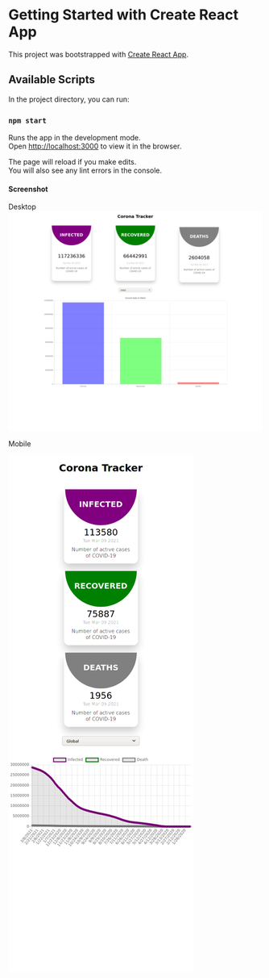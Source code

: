 # Getting Started with Create React App

This project was bootstrapped with [Create React App](https://github.com/facebook/create-react-app).

## Available Scripts

In the project directory, you can run:

### `npm start`

Runs the app in the development mode.\
Open [http://localhost:3000](http://localhost:3000) to view it in the browser.

The page will reload if you make edits.\
You will also see any lint errors in the console.

#### Screenshot
Desktop
![desktop](https://raw.githubusercontent.com/thangtn8397/corona-tracker/master/Screenshot/Screen%20Shot%202021-03-09%20at%2020.07.31.png)

Mobile


![mobile](https://raw.githubusercontent.com/thangtn8397/corona-tracker/master/Screenshot/Screen%20Shot%202021-03-09%20at%2020.15.59.png)
